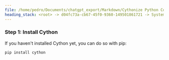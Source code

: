 ```yaml
---
file: /home/pedro/Documents/chatgpt_export/Markdown/Cythonize Python Code_ No bitarray.md
heading_stack: <root> -> d04fc73a-cb67-45f0-9360-149501861721 -> System -> 7a0dbc21-310b-41da-bbf1-c4f90a0faa9d -> System -> aaa23d16-6d99-47c9-bd7c-01144097ce5f -> User -> a88a8d0c-5b5c-4858-ba0a-7b14b7abefd4 -> Assistant -> Notes: -> aaa2501a-fe50-4768-b0c6-ebb08536c259 -> User -> f863d624-425d-4a6f-8ff5-0b56701d1429 -> Assistant -> aaa2e0c2-ec24-4163-ab8b-32f7e3957972 -> User -> 7d198c0c-79df-4b05-8879-9bb7f8b1b35d -> Assistant -> Step 1: Install Cython
---
```

### Step 1: Install Cython

If you haven't installed Cython yet, you can do so with pip:

```bash
pip install cython
```

